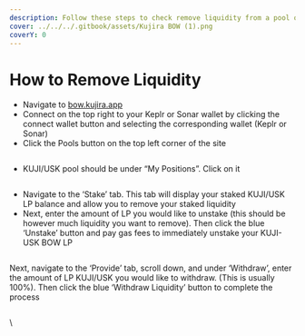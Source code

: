 ```yaml
---
description: Follow these steps to check remove liquidity from a pool on BOW.
cover: ../../../.gitbook/assets/Kujira BOW (1).png
coverY: 0
---
```


# How to Remove Liquidity

* Navigate to [bow.kujira.app](https://bow.kujira.app/)
* Connect on the top right to your Keplr or Sonar wallet by clicking the connect wallet button and selecting the corresponding wallet (Keplr or Sonar)
* Click the Pools button on the top left corner of the site

<figure><img src="https://lh4.googleusercontent.com/EZnV5IxfXy7gHDcWX0wl-ucu1tm_yAF4Yizsj0ExMhpRLaVcz_6nH0-xkhIokgooO6mHWXRTRaFhtc7aDf_VfM1yxEGS-4IZA_ktFlGtdnS4k9MH2FvFpVfb0Z_r4kLpo4_CNdCgMEP5wpvtuqXXMKs" alt=""><figcaption></figcaption></figure>

* KUJI/USK pool should be under “My Positions”. Click on it

<figure><img src="https://lh6.googleusercontent.com/eJ4GKBvibv2KnO_w0cxQDCQIxUnvaA36H0wfD9dROKpgl7aT_RICVZn0GbSov4cMWTASPvz4TxyNbnCxMeuNMmWHiCR4VhvXI_2t0DMy1IYjw2qw-cwO4om0VdOJ9ZWHc-faOyznmu0Y8CxEn4zGdrE" alt=""><figcaption></figcaption></figure>

* Navigate to the ‘Stake’ tab. This tab will display your staked KUJI/USK LP balance and allow you to remove your staked liquidity
* Next, enter the amount of LP you would like to unstake (this should be however much liquidity you want to remove). Then click the blue ‘Unstake’ button and pay gas fees to immediately unstake your KUJI-USK BOW LP

<figure><img src="https://lh4.googleusercontent.com/epRd6nW_6cyDRprmzmQqVSaO6of_4_6nvfHbMtxc6IHgPJRuKC-cY9_fQFaihAvV_HPhochoZOHBxmiyXiePqxc-TPL1SVXfmHz99GagCvClRLJLbvFGlLAJqruIpSTRegshVhQYKlLM3m1mIcAKNSQ" alt=""><figcaption></figcaption></figure>

Next, navigate to the ‘Provide’ tab, scroll down, and under ‘Withdraw’, enter the amount of LP KUJI/USK you would like to withdraw. (This is usually 100%). Then click the blue ‘Withdraw Liquidity’ button to complete the process

<figure><img src="https://lh3.googleusercontent.com/J8bsRiibuecy3oQe2UoQMgeJdZIJmGyz0gz2NWWcJxWeO3nrki_cYFVECfmuwB2tl04qbKGzc_KqYgXRA87stgKqWJCWgu_r8E3Dwig-V0q8uplAhcRKzkipGJ-8qnWw-857buR5t5PbAGJxa4hTwu4" alt=""><figcaption></figcaption></figure>

\
